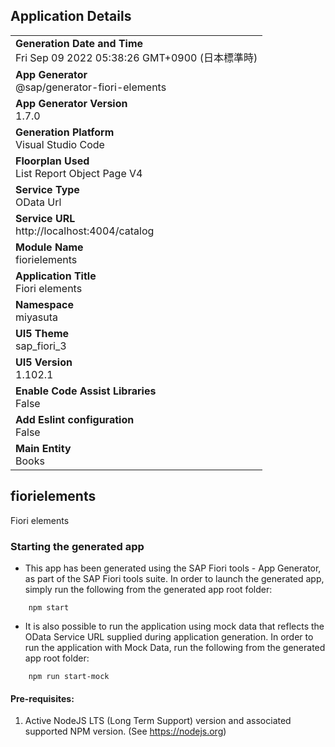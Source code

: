 ## Application Details
|               |
| ------------- |
|**Generation Date and Time**<br>Fri Sep 09 2022 05:38:26 GMT+0900 (日本標準時)|
|**App Generator**<br>@sap/generator-fiori-elements|
|**App Generator Version**<br>1.7.0|
|**Generation Platform**<br>Visual Studio Code|
|**Floorplan Used**<br>List Report Object Page V4|
|**Service Type**<br>OData Url|
|**Service URL**<br>http://localhost:4004/catalog
|**Module Name**<br>fiorielements|
|**Application Title**<br>Fiori elements|
|**Namespace**<br>miyasuta|
|**UI5 Theme**<br>sap_fiori_3|
|**UI5 Version**<br>1.102.1|
|**Enable Code Assist Libraries**<br>False|
|**Add Eslint configuration**<br>False|
|**Main Entity**<br>Books|

## fiorielements

Fiori elements

### Starting the generated app

-   This app has been generated using the SAP Fiori tools - App Generator, as part of the SAP Fiori tools suite.  In order to launch the generated app, simply run the following from the generated app root folder:

```
    npm start
```

- It is also possible to run the application using mock data that reflects the OData Service URL supplied during application generation.  In order to run the application with Mock Data, run the following from the generated app root folder:

```
    npm run start-mock
```

#### Pre-requisites:

1. Active NodeJS LTS (Long Term Support) version and associated supported NPM version.  (See https://nodejs.org)


